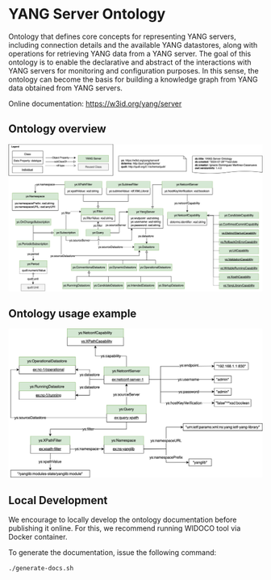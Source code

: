 # YANG Server Ontology

Ontology that defines core concepts for representing YANG servers, including connection details and the available YANG datastores, along with operations for retrieving YANG data from a YANG server. The goal of this ontology is to enable the declarative and abstract of the interactions with YANG servers for monitoring and configuration purposes. In this sense, the ontology can become the basis for building a knowledge graph from YANG data obtained from YANG servers.

Online documentation: https://w3id.org/yang/server

## Ontology overview

![YANG Server Ontology Figures](diagrams/yang-server-figures.svg)

## Ontology usage example

![YANG Server Ontology Examples](diagrams/yang-server-examples.svg)

## Local Development

We encourage to locally develop the ontology documentation before publishing it online. For this, we recommend running WIDOCO tool via Docker container.

To generate the documentation, issue the following command:

```bash
./generate-docs.sh
```
